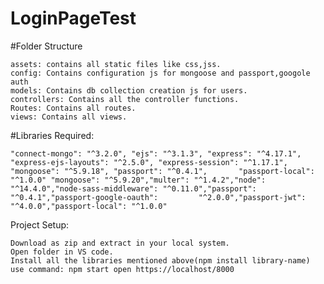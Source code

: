 # LoginPageTest

#Folder Structure

    assets: contains all static files like css,jss.
    config: Contains configuration js for mongoose and passport,googole auth
    models: Contains db collection creation js for users.
    controllers: Contains all the controller functions.
    Routes: Contains all routes.
    views: Contains all views.

#Libraries Required:

    "connect-mongo": "^3.2.0", "ejs": "^3.1.3", "express": "^4.17.1", "express-ejs-layouts": "^2.5.0", "express-session": "^1.17.1", "mongoose": "^5.9.18", "passport": "^0.4.1",       "passport-local": "^1.0.0" "mongoose": "^5.9.20","multer": "^1.4.2","node": "^14.4.0","node-sass-middleware": "^0.11.0","passport": "^0.4.1","passport-google-oauth":         "^2.0.0","passport-jwt": "^4.0.0","passport-local": "^1.0.0"

Project Setup:

    Download as zip and extract in your local system.
    Open folder in VS code.
    Install all the libraries mentioned above(npm install library-name)
    use command: npm start open https://localhost/8000 


